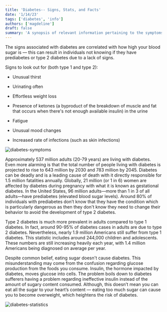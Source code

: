 ```yaml
---
title: 'Diabetes-- Signs, Stats, and Facts'
date: '1/14/23'
tags: ['diabetes', 'info']
authors: ['magdeline']
draft: false
summary: 'A synopsis of relevant information pertaining to the symptoms and statistics of diabetes'
---
```

The signs associated with diabetes are correlated with how high your blood sugar is ― this can result in individuals not knowing if they have prediabetes or type 2 diabetes due to a lack of signs.

  

Signs to look out for (both type 1 and type 2):

-   Unusual thirst
    
-   Urinating often
    
-   Effortless weight loss
    
-   Presence of ketones (a byproduct of the breakdown of muscle and fat that occurs when there's not enough available insulin) in the urine
    
-   Fatigue
    
-   Unusual mood changes
    
-   Increased rate of infections (such as skin infections)
    
![diabetes-symptoms](https://compoundingrxusa.com/wp-content/uploads/2022/01/CRX_Diabetes_Early-Signs-of-Diabetes.jpg)
  

Approximately 537 million adults (20-79 years) are living with diabetes. Even more alarming is that the total number of people living with diabetes is projected to rise to 643 million by 2030 and 783 million by 2045. Diabetes can be deadly and is a leading cause of death with it directly responsible for 1.5 million fatalities annually. Globally, 21 million (or 1 in 6) women are affected by diabetes during pregnancy with what it is known as gestational diabetes. In the United States, 96 million adults—more than 1 in 3 of all adults—have prediabetes (elevated blood sugar levels). Around 80% of individuals with prediabetes don’t know that they have the condition which is particularly dangerous as then they don't know they need to change their behavior to avoid the development of type 2 diabetes. 

Type 2 diabetes is much more prevalent in adults compared to type 1 diabetes. In fact, around 90-95% of diabetes cases in adults are due to type 2 diabetes. Nevertheless, nearly 1.9 million Americans still suffer from type 1 diabetes. This statistic includes around 244,000 children and adolescents. These numbers are still increasing heavily each year, with 1.4 million Americans being diagnosed on average per year.

  

Despite common belief, eating sugar doesn't cause diabetes. This misunderstanding may come from the confusion regarding glucose production from the foods you consume. Insulin, the hormone impacted by diabetes, moves glucose into cells. The problem boils down to diabetes sufferers having a problem regarding ineffective insulin instead of the amount of sugary content consumed. Although, this doesn’t mean you can eat all the sugar to your heart’s content ― eating too much sugar can cause you to become overweight, which heightens the risk of diabetes.

![diabetes-statistics](https://www.gluxus.com/wp-content/uploads/2019/10/diabetes-global-statistics-infographic1.jpg)



